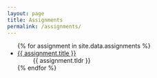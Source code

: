 ```yaml
---
layout: page
title: Assignments
permalink: /assignments/
--- 
```


<!--
The bottom right icons link to the Github directory for the lecture (<i class="fab fa-github"></i>), the R Markdown document for the lecture (<i class="fab fa-r-project"></i>), and a PDF, embedded on Github, for the lecture (<i class="fas fa-file-pdf"></i>).
-->

<ul id="archive">
{% for assignment in site.data.assignments %}
      <li class="archiveposturl">
        <span><a href="{{ site.baseurl }}/{{ assignment.dirname }}/{{ assignment.filename }}">{{ assignment.title }}</a></span><br>
<span class = "postlower">
<!-- <strong>tl;dr:</strong> -->  &emsp; &emsp; {{ assignment.tldr }}</span>
<strong style="font-size:100%; font-family: 'Titillium Web', sans-serif; float:right; padding-right: .5em">

<!--
	<a href="https://github.com/{{ site.githubdir}}/tree/master/{{ assignment.dirname }}"><i class="fab fa-github"></i></a>&nbsp;&nbsp;
	<a href="https://github.com/{{ site.githubdir}}/tree/master/{{ assignment.dirname }}/{{ assignment.filename}}.Rmd"><i class="fab fa-r-project"></i></a>&nbsp;&nbsp;
	<a href="https://github.com/{{ site.githubdir}}/blob/master/{{ assignment.dirname }}/{{ assignment.filename}}.pdf"><i class="fas fa-file-pdf"></i></a>&nbsp;&nbsp;
	<a href="https://github.com/{{ site.githubdir}}/blob/master/{{ assignment.dirname }}/{{ assignment.filename}}.zip"><i class="fas fa-laptop-code"></i></a>
-->
</strong> 
      </li>
{% endfor %}
</ul>
